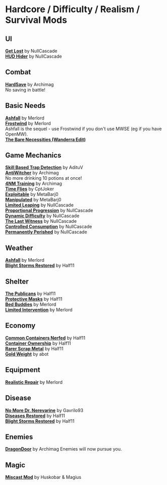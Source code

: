 # Hardcore / Difficulty / Realism / Survival Mods

## UI
[**Get Lost**](https://www.nexusmods.com/morrowind/mods/45981?) by NullCascade  
[**HUD Hider**](https://www.nexusmods.com/morrowind/mods/46642) by NullCascade  

## Combat
[**HardSave**](https://www.nexusmods.com/morrowind/mods/47170) by Archimag  
No saving in battle!

## Basic Needs
[**Ashfall**]() by Merlord  
[**Frostwind**](https://www.nexusmods.com/morrowind/mods/45654) by Merlord  
Ashfall is the sequel - use Frostwind if you don't use MWSE (eg if you have OpenMW).  
[**The Bare Necessities (Wanderra Edit)**](https://www.nexusmods.com/morrowind/mods/44399)  

## Game Mechanics 
[**Skill Based Trap Detection**](https://www.nexusmods.com/morrowind/mods/47120) by AdituV  
[**AntiWitcher**](https://www.nexusmods.com/morrowind/mods/47062) by Archimag  
No more drinking 10 potions at once!  
[**4NM Training**](https://www.nexusmods.com/morrowind/mods/47035) by Archimag  
[**Time Flies**](https://www.nexusmods.com/morrowind/mods/45727) by CptJoker  
[**Exploitable**](https://www.nexusmods.com/morrowind/mods/47215) by MetaBarj0  
[**Manipulated**](https://www.nexusmods.com/morrowind/mods/47222) by MetaBarj0  
[**Limited Leaping**](https://www.nexusmods.com/morrowind/mods/46299) by NullCascade  
[**Proportional Progression**](https://www.nexusmods.com/morrowind/mods/45697) by NullCascade  
[**Dynamic Difficulty**](https://www.nexusmods.com/morrowind/mods/45710) by NullCascade  
[**The Last Witness**](https://www.nexusmods.com/morrowind/mods/46684) by NullCascade  
[**Controlled Consumption**](https://www.nexusmods.com/morrowind/mods/45624) by NullCascade  
[**Permanently Perished**](https://www.nexusmods.com/morrowind/mods/45672) by NullCascade  


## Weather
[**Ashfall**]() by Merlord  
[**Blight Storms Restored**](https://www.nexusmods.com/morrowind/mods/45558) by Half11  

## Shelter
[**The Publicans**](https://www.nexusmods.com/morrowind/mods/45410) by Half11  
[**Protective Masks**](https://www.nexusmods.com/morrowind/mods/45558) by Half11  
[**Bed Buddies**](https://www.nexusmods.com/morrowind/mods/46632) by Merlord  
[**Limited Intervention**](https://www.nexusmods.com/morrowind/mods/46687) by Merlord  

## Economy
[**Common Containers Nerfed**](https://www.nexusmods.com/morrowind/mods/47068) by Half11  
[**Container Ownership**](https://www.nexusmods.com/morrowind/mods/47068) by Half11  
[**Rarer Scrap Metal**](https://www.nexusmods.com/morrowind/mods/47068) by Half11  
[**Gold Weight**](https://abitoftaste.altervista.org/morrowind/index.php?option=downloads&task=info&id=83&Itemid=50&-Gold-Weight) by abot 

## Equipment
[**Realistic Repair**](https://www.nexusmods.com/morrowind/mods/46673) by Merlord  

## Disease
[**No More Dr. Nerevarine**](https://www.nexusmods.com/morrowind/mods/45861) by Gavrilo93  
[**Diseases Restored**](https://www.nexusmods.com/morrowind/mods/45228) by Half11  
[**Blight Storms Restored**](https://www.nexusmods.com/morrowind/mods/45558) by Half11  

## Enemies
[**DragonDoor**](https://www.nexusmods.com/morrowind/mods/47169) by Archimag
Enemies will now pursue you.  

## Magic 
[**Miscast Mod**](http://mw.modhistory.com/download-53-12215) by Huskobar & Magius  
